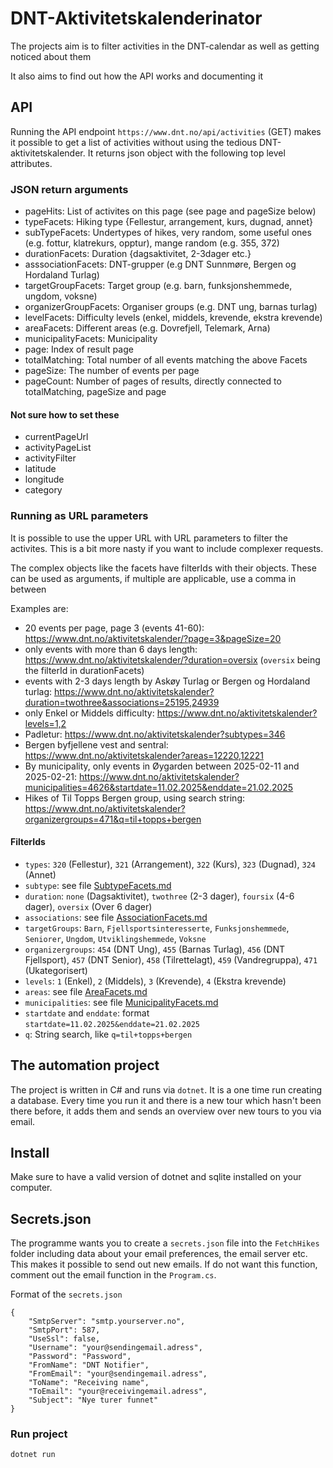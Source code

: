 # DNT-Aktivitetskalenderinator
The projects aim is to filter activities in the DNT-calendar as well as getting noticed about them

It also aims to find out how the API works and documenting it

## API
Running the API endpoint `https://www.dnt.no/api/activities` (GET) makes it possible to get a list of activities without using the tedious DNT-aktivitetskalender. It returns json object with the following top level attributes.

### JSON return arguments
* pageHits: List of activites on this page (see page and pageSize below)
* typeFacets: Hiking type {Fellestur, arrangement, kurs, dugnad, annet}
* subTypeFacets: Undertypes of hikes, very random, some useful ones (e.g. fottur, klatrekurs, opptur), mange random (e.g. 355, 372)
* durationFacets: Duration {dagsaktivitet, 2-3dager etc.}
* asssociationFacets: DNT-grupper (e.g DNT Sunnmøre, Bergen og Hordaland Turlag)
* targetGroupFacets: Target group (e.g. barn, funksjonshemmede, ungdom, voksne)
* organizerGroupFacets: Organiser groups (e.g. DNT ung, barnas turlag)
* levelFacets: Difficulty levels (enkel, middels, krevende, ekstra krevende)
* areaFacets: Different areas (e.g. Dovrefjell, Telemark, Arna)
* municipalityFacets: Municipality
* page: Index of result page
* totalMatching: Total number of all events matching the above Facets
* pageSize: The number of events per page
* pageCount: Number of pages of results, directly connected to totalMatching, pageSize and page

#### Not sure how to set these
* currentPageUrl
* activityPageList
* activityFilter
* latitude
* longitude
* category

### Running as URL parameters
It is possible to use the upper URL with URL parameters to filter the activites. This is a bit more nasty if you want to include complexer requests.

The complex objects like the facets have filterIds with their objects. These can be used as arguments, if multiple are applicable, use a comma in between

Examples are:
* 20 events per page, page 3 (events 41-60): https://www.dnt.no/aktivitetskalender/?page=3&pageSize=20
* only events with more than 6 days length: https://www.dnt.no/aktivitetskalender/?duration=oversix (`oversix` being the filterId in durationFacets)
* events with 2-3 days length by Askøy Turlag or Bergen og Hordaland turlag: https://www.dnt.no/aktivitetskalender?duration=twothree&associations=25195,24939
* only Enkel or Middels difficulty: https://www.dnt.no/aktivitetskalender?levels=1,2
* Padletur: https://www.dnt.no/aktivitetskalender?subtypes=346
* Bergen byfjellene vest and sentral: https://www.dnt.no/aktivitetskalender?areas=12220,12221
* By municipality, only events in Øygarden between 2025-02-11 and 2025-02-21: https://www.dnt.no/aktivitetskalender?municipalities=4626&startdate=11.02.2025&enddate=21.02.2025
* Hikes of Til Topps Bergen group, using search string: https://www.dnt.no/aktivitetskalender?organizergroups=471&q=til+topps+bergen

#### FilterIds
* `types`: `320` (Fellestur), `321` (Arrangement), `322` (Kurs), `323` (Dugnad), `324` (Annet)
* `subtype`: see file [SubtypeFacets.md](DocumentationApi/SubtypeFacets.md)
* `duration`: `none` (Dagsaktivitet), `twothree` (2-3 dager), `foursix` (4-6 dager), `oversix` (Over 6 dager)
* `associations`: see file [AssociationFacets.md](DocumentationApi/AssociationFacets.md)
* `targetGroups`: `Barn`, `Fjellsportsinteresserte`, `Funksjonshemmede`, `Seniorer`, `Ungdom`, `Utviklingshemmede`, `Voksne`
* `organizergroups`: `454` (DNT Ung), `455` (Barnas Turlag), `456` (DNT Fjellsport), `457` (DNT Senior), `458` (Tilrettelagt), `459` (Vandregruppa), `471` (Ukategorisert)
* `levels`: `1` (Enkel), `2` (Middels), `3` (Krevende), `4` (Ekstra krevende)
* `areas`: see file [AreaFacets.md](DocumentationApi/AreaFacets.md)
* `municipalities`: see file [MunicipalityFacets.md](DocumentationApi/MunicipalityFacets.md)
* `startdate` and `enddate`: format `startdate=11.02.2025&enddate=21.02.2025`
* `q`: String search, like `q=til+topps+bergen`

## The automation project
The project is written in C# and runs via `dotnet`. It is a one time run creating a database. Every time you run it and there is a new tour which hasn't been there before, it adds them and sends an overview over new tours to you via email.

## Install
Make sure to have a valid version of dotnet and sqlite installed on your computer.

## Secrets.json
The programme wants you to create a `secrets.json` file into the `FetchHikes` folder including data about your email preferences, the email server etc. This makes it possible to send out new emails. If do not want this function, comment out the email function in the `Program.cs`.

Format of the `secrets.json`
```
{
	"SmtpServer": "smtp.yourserver.no",
	"SmtpPort": 587,
	"UseSsl": false,
	"Username": "your@sendingemail.adress",
	"Password": "Password",
	"FromName": "DNT Notifier",
	"FromEmail": "your@sendingemail.adress",
	"ToName": "Receiving name",
	"ToEmail": "your@receivingemail.adress",
	"Subject": "Nye turer funnet"
}
```

### Run project
`dotnet run`